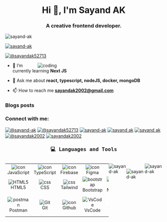 
<h1 align="center">Hi 👋, I'm Sayand AK</h1>
<h3 align="center">A creative frontend developer.</h3>

<p align="left"> <img src="https://komarev.com/ghpvc/?username=sayand-ak&label=Profile%20views&color=0e75b6&style=flat" alt="sayand-ak" /> </p>

<p align="left"> <a href="https://github.com/ryo-ma/github-profile-trophy"><img src="https://github-profile-trophy.vercel.app/?username=sayand-ak" alt="sayand-ak" /></a> </p>

<p align="left"> <a href="https://twitter.com/@sayandak52713" target="blank"><img src="https://img.shields.io/twitter/follow/@sayandak52713?logo=twitter&style=for-the-badge" alt="@sayandak52713" /></a> </p>

<img align="right" alt="coding" width="400" src="https://c.tenor.com/7tlM7VOBit8AAAAC/night-tutorials-indo-hanging-light.gif">


- 🌱 I’m currently learning **Next JS**

- 💬 Ask me about **react, typescript, nodeJS, docker, mongoDB**

- 📫 How to reach me **sayandak2002@gmail.com**

### Blogs posts
<!-- BLOG-POST-LIST:START -->
<!-- BLOG-POST-LIST:END -->

<h3 align="left">Connect with me:</h3>
<p align="left">
<a href="https://codepen.io/@sayand-ak" target="blank"><img align="center" src="https://raw.githubusercontent.com/rahuldkjain/github-profile-readme-generator/master/src/images/icons/Social/codepen.svg" alt="@sayand-ak" height="30" width="40" /></a>
<a href="https://twitter.com/@sayandak52713" target="blank"><img align="center" src="https://raw.githubusercontent.com/rahuldkjain/github-profile-readme-generator/master/src/images/icons/Social/twitter.svg" alt="@sayandak52713" height="30" width="40" /></a>
<a href="https://linkedin.com/in/sayand-ak" target="blank"><img align="center" src="https://raw.githubusercontent.com/rahuldkjain/github-profile-readme-generator/master/src/images/icons/Social/linked-in-alt.svg" alt="sayand-ak" height="30" width="40" /></a>
<a href="https://stackoverflow.com/users/sayand ak" target="blank"><img align="center" src="https://raw.githubusercontent.com/rahuldkjain/github-profile-readme-generator/master/src/images/icons/Social/stack-overflow.svg" alt="sayand ak" height="30" width="40" /></a>
<a href="https://dribbble.com/sayand ak" target="blank"><img align="center" src="https://raw.githubusercontent.com/rahuldkjain/github-profile-readme-generator/master/src/images/icons/Social/dribbble.svg" alt="sayand ak" height="30" width="40" /></a>
<a href="https://medium.com/@sayandak2002" target="blank"><img align="center" src="https://raw.githubiusercontent.com/rahuldkjain/github-profile-readme-generator/master/src/images/icons/Social/medium.svg" alt="@sayandak2002" height="30" width="40" /></a>
<a href="https://www.leetcode.com/sayandak2002" target="blank"><img align="center" src="https://raw.githubusercontent.com/rahuldkjain/github-profile-readme-generator/master/src/images/icons/Social/leet-code.svg" alt="sayandak2002" height="30" width="40" /></a>
</p>

<h3 align="center"><samp>💻 Languages and Tools</samp></h3>
<div style="display: flex; align-items: flex-start; align: center">
<table align="center">
  <tr>
    <td align="center" width="100">
        <img src="https://techstack-generator.vercel.app/js-icon.svg" alt="icon" width="65" height="65" />
      <br>JavaScript
    </td>
    <td align="center" width="100">
        <img src="[https://techstack-generator.vercel.app/js-icon.svg](https://iconscout.com/free-3d-illustration/typescript-9294849)" alt="icon" width="65" height="65" />
      <br>TypeScript
    </td>
    <td align="center" width="100">
        <img src="https://www.vectorlogo.zone/logos/firebase/firebase-icon.svg" alt="icon" width="45" height="45" />
      </a>
      <br>Firebase
    </td>
       <td align="center" width="100">
        <img src="https://skillicons.dev/icons?i=figma" alt="icon" width="45" height="45" />
      <br>Figma
    </td>
  </tr>
  <tr>
    <td align="center"  width="100">
        <img src="https://skillicons.dev/icons?i=html" width="48" height="48" alt="HTML5" />
      <br>HTML5
    </td>
    <td align="center" width="100">
        <img src="https://skillicons.dev/icons?i=css" width="48" height="48" alt="css" />
      <br>CSS
    </td>
    <td align="center" width="100">
        <img src="[https://skillicons.dev/icons?i=css](https://cdn3d.iconscout.com/3d/free/thumb/free-tailwind-3d-icon-download-in-png-blend-fbx-gltf-file-formats--html-logo-css-framework-customizable-coding-lang-pack-logos-icons-7577995.png)" width="48" height="48" alt="css" />
      <br>Tailwind
    </td>
    <td align="center"  width="100">
        <img src="https://skillicons.dev/icons?i=bootstrap" width="48" height="48" alt="bootstrap" />
      <br>Bootstrap
    </td>
           <td align="center" width="100">
        <img src="https://skillicons.dev/icons?i=nodejs" width="48" height="48" alt="Nodejs" />
      <br>Nodejs
      </td>
          <td align="center" width="100">
        <img src="https://skillicons.dev/icons?i=mongodb" width="48" height="48" alt="MongoDB" />
      <br>MongoDB
    </td>
      <td align="center" width="100">
        <img src="https://techstack-generator.vercel.app/aws-icon.svg" alt="icon" width="65" height="65" />
      <br>AWS
    </td>
       
  </tr>
 <tr>
        <td align="center" width="100">
        <img src="https://skillicons.dev/icons?i=postman" width="48" height="48" alt="postman" />
      <br>Postman
    </td>
       <td align="center" width="100"> 
        <img src="https://user-images.githubusercontent.com/25181517/192108372-f71d70ac-7ae6-4c0d-8395-51d8870c2ef0.png" width="48" height="48" alt="Git" />
      <br>Git
    </td>
       <td align="center" width="100">
        <img src="https://skillicons.dev/icons?i=github" alt="icon" width="45" height="45" />
      <br>Github
    </td>
      <td align="center" width="100">
        <img src="https://skillicons.dev/icons?i=vscode" width="48" height="48" alt="VsCode" />
      <br>VsCode
    </td>
      <td align="center" width="100">
        <img src="https://raw.githubusercontent.com/devicons/devicon/master/icons/linux/linux-original.svg" width="48" height="48" alt="linu" />
      <br>Linux
    </td>
     <td align="center" width="100">
        <img src="https://skillicons.dev/icons?i=windows" width="48" height="48" alt="linu" />
      <br>Windows
    </td>          
 </tr>
</table>
<br><br>

<p><img align="left" src="https://github-readme-stats.vercel.app/api/top-langs?username=sayand-ak&show_icons=true&locale=en&layout=compact" alt="sayand-ak" /></p>

<p>&nbsp;<img align="center" src="https://github-readme-stats.vercel.app/api?username=sayand-ak&show_icons=true&locale=en" alt="sayand-ak" /></p>

<p><img align="center" src="https://github-readme-streak-stats.herokuapp.com/?user=sayand-ak&" alt="sayand-ak" /></p>
